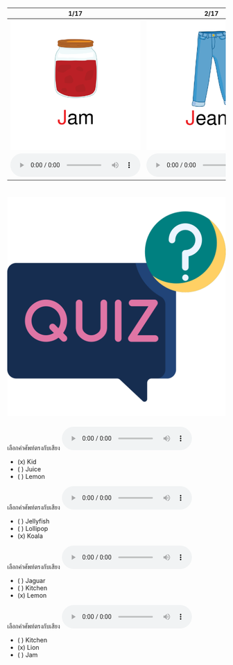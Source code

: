 <div class="carrousel">


|1/17|2/17|3/17|4/17|5/17|6/17|7/17|8/17|9/17|10/17|11/17|12/17|13/17|14/17|15/17|16/17|17/17|
| :----: | :----: | :----: | :----: | :----: | :----: | :----: | :----: | :----: | :----: | :----: | :----: | :----: | :----: | :----: | :----: | :----: |
|![](/media/img/J-K-L__jam.svg)|![](/media/img/J-K-L__jeans.svg)|![](/media/img/J-K-L__jellyfish.svg)|![](/media/img/J-K-L__juice.svg)|![](/media/img/J-K-L__jar.svg)|![](/media/img/J-K-L__jaguar.svg)|![](/media/img/J-K-L__king.svg)|![](/media/img/J-K-L__koala.svg)|![](/media/img/J-K-L__kitchen.svg)|![](/media/img/J-K-L__key.svg)|![](/media/img/J-K-L__kangaroo.svg)|![](/media/img/J-K-L__kid.svg)|![](/media/img/J-K-L__lion.svg)|![](/media/img/J-K-L__lemon.svg)|![](/media/img/J-K-L__lotus.svg)|![](/media/img/J-K-L__lollipop.svg)|![](/media/img/J-K-L__laugh.svg)|
|![](/media/audio/jam.mp3)|![](/media/audio/jeans.mp3)|![](/media/audio/jellyfish.mp3)|![](/media/audio/juice.mp3)|![](/media/audio/jar.mp3)|![](/media/audio/jaguar.mp3)|![](/media/audio/king.mp3)|![](/media/audio/koala.mp3)|![](/media/audio/kitchen.mp3)|![](/media/audio/key.mp3)|![](/media/audio/kangaroo.mp3)|![](/media/audio/kid.mp3)|![](/media/audio/lion.mp3)|![](/media/audio/lemon.mp3)|![](/media/audio/lotus.mp3)|![](/media/audio/lollipop.mp3)|![](/media/audio/laugh.mp3)|

</div>



# ![icon](/media/icons/quiz.svg) 


เลือกคำศัพท์ตรงกับเสียง ![](/media/audio/kid.mp3) 
 - (x) Kid
 - ( ) Juice
 - ( ) Lemon


เลือกคำศัพท์ตรงกับเสียง ![](/media/audio/koala.mp3) 
 - ( ) Jellyfish
 - ( ) Lollipop
 - (x) Koala


เลือกคำศัพท์ตรงกับเสียง ![](/media/audio/lemon.mp3) 
 - ( ) Jaguar
 - ( ) Kitchen
 - (x) Lemon


เลือกคำศัพท์ตรงกับเสียง ![](/media/audio/lion.mp3) 
 - ( ) Kitchen
 - (x) Lion
 - ( ) Jam

